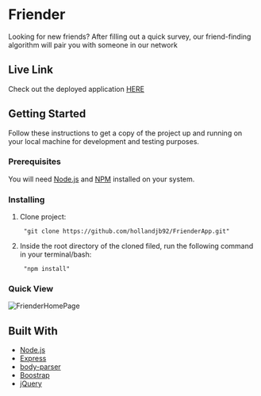 # Friender

<p>Looking for new friends? After filling out a quick survey, our friend-finding algorithm will pair you with someone in our network</p>

## Live Link
Check out the deployed application <a href="https://sleepy-retreat-79734.herokuapp.com/">HERE</a>

## Getting Started

Follow these instructions to get a copy of the project up and running on your local machine for development and testing purposes.

### Prerequisites

<p>You will need <a href="https://nodejs.org/en/">Node.js</a> and  <a href="https://www.npmjs.com/">NPM</a>  installed on your system.</p>

### Installing

<ol>
<li>
<p>Clone project:</p>
<pre><code> "git clone https://github.com/hollandjb92/FrienderApp.git"
</code></pre>
</li>
<li>
<p>Inside the root directory of the cloned filed, run the following command in your terminal/bash:</p>
<pre><code> "npm install"
</code></pre>
</li>
</ol>

### Quick View
![FrienderHomePage](https://i.imgur.com/6dTSl8p.jpg)




## Built With
<ul>
<li><a href="https://nodejs.org/en/">Node.js</a></li>
<li><a href="https://www.mysql.com/">Express</a></li>
  <li><a href="https://www.npmjs.com/package/body-parser">body-parser</a></li>
  <li><a href="https://getbootstrap.com/">Boostrap</a></li>
    <li><a href="https://jquery.com/">jQuery</a></li>

</ul>
